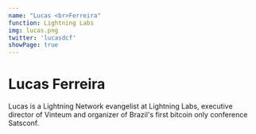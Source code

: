 ```yaml
---
name: "Lucas <br>Ferreira"
function: Lightning Labs
img: lucas.png
twitter: 'lucasdcf'
showPage: true
---
```


# Lucas Ferreira
 
Lucas is a Lightning Network evangelist at Lightning Labs, executive director of Vinteum and organizer of Brazil's first bitcoin only conference Satsconf. 
<br><br>






